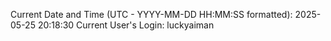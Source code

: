Current Date and Time (UTC - YYYY-MM-DD HH:MM:SS formatted): 2025-05-25 20:18:30
Current User's Login: luckyaiman
